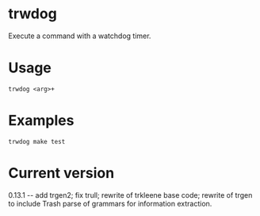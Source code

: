 # trwdog

Execute a command with a watchdog timer.

# Usage

    trwdog <arg>+

# Examples

    trwdog make test

# Current version

0.13.1 -- add trgen2; fix trull; rewrite of trkleene base code; rewrite of trgen to include Trash parse of grammars for information extraction.
